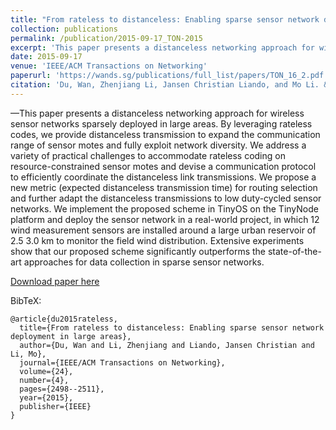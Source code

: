 ```yaml
---
title: "From rateless to distanceless: Enabling sparse sensor network deployment in large areas"
collection: publications
permalink: /publication/2015-09-17_TON-2015
excerpt: 'This paper presents a distanceless networking approach for wireless sensor networks sparsely deployed in large areas.'
date: 2015-09-17
venue: 'IEEE/ACM Transactions on Networking'
paperurl: 'https://wands.sg/publications/full_list/papers/TON_16_2.pdf'
citation: 'Du, Wan, Zhenjiang Li, Jansen Christian Liando, and Mo Li. &quot;From rateless to distanceless: Enabling sparse sensor network deployment in large areas.&quot; <i>IEEE/ACM Transactions on Networking</i> 24, no. 4 (2015): 2498-2511.'
---
```


—This paper presents a distanceless networking approach for wireless sensor networks sparsely deployed in large areas. By leveraging rateless codes, we provide distanceless transmission to expand the communication range of sensor motes and fully exploit network diversity. We address a variety of practical challenges to accommodate rateless coding on resource-constrained sensor motes and devise a communication protocol to efficiently coordinate the distanceless link transmissions. We propose a new metric (expected distanceless transmission time) for routing selection and further adapt the distanceless transmissions to low duty-cycled sensor networks. We implement the proposed scheme in TinyOS on the TinyNode platform and deploy the sensor network in a real-world project, in which 12 wind measurement sensors are installed around a large urban reservoir of 2.5 3.0 km to monitor the field wind distribution. Extensive experiments show that our proposed scheme significantly outperforms the state-of-the-art approaches for data collection in sparse sensor networks.

[Download paper here](https://wands.sg/publications/full_list/papers/TON_16_2.pdf)

BibTeX:
```
@article{du2015rateless,
  title={From rateless to distanceless: Enabling sparse sensor network deployment in large areas},
  author={Du, Wan and Li, Zhenjiang and Liando, Jansen Christian and Li, Mo},
  journal={IEEE/ACM Transactions on Networking},
  volume={24},
  number={4},
  pages={2498--2511},
  year={2015},
  publisher={IEEE}
}
```
